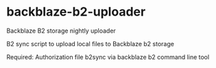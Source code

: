 # backblaze-b2-uploader
Backblaze B2 storage nightly uploader


B2 sync script to upload local files to Backblaze b2 storage

Required:
Authorization file
b2sync via backblaze b2 command line tool
